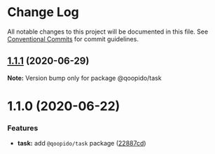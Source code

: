 # Change Log

All notable changes to this project will be documented in this file.
See [Conventional Commits](https://conventionalcommits.org) for commit guidelines.

## [1.1.1](https://github.com/dlueth/qoopido/compare/@qoopido/task@1.1.0...@qoopido/task@1.1.1) (2020-06-29)

**Note:** Version bump only for package @qoopido/task





# 1.1.0 (2020-06-22)


### Features

* **task:** add `@qoopido/task` package ([22887cd](https://github.com/dlueth/qoopido/commit/22887cd85811a6289060cc6e8459ac72a01ed656))
